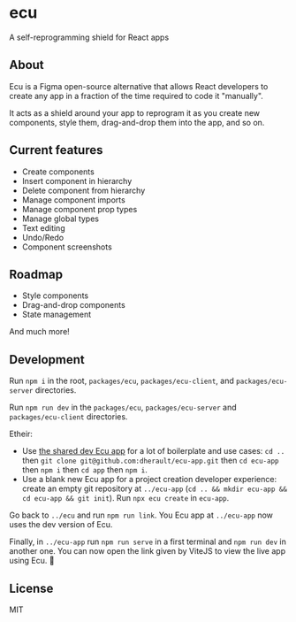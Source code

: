 # ecu

A self-reprogramming shield for React apps

## About

Ecu is a Figma open-source alternative that allows React developers to create any app in a fraction of the time required to code it "manually".

It acts as a shield around your app to reprogram it as you create new components, style them, drag-and-drop them into the app, and so on.

## Current features

- Create components
- Insert component in hierarchy
- Delete component from hierarchy
- Manage component imports
- Manage component prop types
- Manage global types
- Text editing
- Undo/Redo
- Component screenshots

## Roadmap

- Style components
- Drag-and-drop components
- State management

And much more!

## Development

Run `npm i` in the root, `packages/ecu`, `packages/ecu-client`, and `packages/ecu-server` directories.

Run `npm run dev` in the `packages/ecu`, `packages/ecu-server` and `packages/ecu-client` directories.

Etheir:
- Use [the shared dev Ecu app](https://github.com/dherault/ecu-app) for a lot of boilerplate and use cases: `cd ..` then `git clone git@github.com:dherault/ecu-app.git` then `cd ecu-app` then `npm i` then `cd app` then `npm i`.
- Use a blank new Ecu app for a project creation developer experience: create an empty git repository at `../ecu-app` (`cd .. && mkdir ecu-app && cd ecu-app && git init`). Run `npx ecu create` in `ecu-app`.

Go back to `../ecu` and run `npm run link`. You Ecu app at `../ecu-app` now uses the dev version of Ecu.

Finally, in `../ecu-app` run `npm run serve` in a first terminal and `npm run dev` in another one. You can now open the link given by ViteJS to view the live app using Ecu. :tada:

## License

MIT
